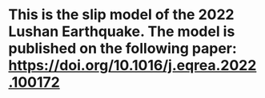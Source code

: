 # This is the slip model of the 2022 Lushan Earthquake. The model is published on the following paper: https://doi.org/10.1016/j.eqrea.2022.100172
